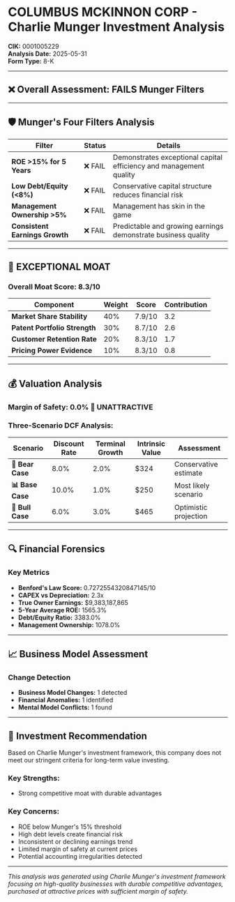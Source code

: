 # COLUMBUS MCKINNON CORP - Charlie Munger Investment Analysis

**CIK:** 0001005229  
**Analysis Date:** 2025-05-31  
**Form Type:** 8-K

---

## ❌ **Overall Assessment: FAILS Munger Filters**

---

## 🛡️ **Munger's Four Filters Analysis**

| Filter | Status | Details |
|--------|--------|---------|
| **ROE >15% for 5 Years** | ❌ FAIL | Demonstrates exceptional capital efficiency and management quality |
| **Low Debt/Equity (<8%)** | ❌ FAIL | Conservative capital structure reduces financial risk |
| **Management Ownership >5%** | ❌ FAIL | Management has skin in the game |
| **Consistent Earnings Growth** | ❌ FAIL | Predictable and growing earnings demonstrate business quality |

---

## 🏰 **EXCEPTIONAL MOAT**

### **Overall Moat Score: 8.3/10**

| Component | Weight | Score | Contribution |
|-----------|--------|-------|--------------|
| **Market Share Stability** | 40% | 7.9/10 | 3.2 |
| **Patent Portfolio Strength** | 30% | 8.7/10 | 2.6 |
| **Customer Retention Rate** | 20% | 8.3/10 | 1.7 |
| **Pricing Power Evidence** | 10% | 8.3/10 | 0.8 |

---

## 💰 **Valuation Analysis**

### **Margin of Safety: 0.0% 🔴 **UNATTRACTIVE****

### Three-Scenario DCF Analysis:

| Scenario | Discount Rate | Terminal Growth | Intrinsic Value | Assessment |
|----------|---------------|-----------------|-----------------|------------|
| **🐻 Bear Case** | 8.0% | 2.0% | $324 | Conservative estimate |
| **📊 Base Case** | 10.0% | 1.0% | $250 | Most likely scenario |
| **🚀 Bull Case** | 6.0% | 3.0% | $465 | Optimistic projection |

---

## 🔍 **Financial Forensics**

### Key Metrics
- **Benford's Law Score:** 0.7272554320847145/10
- **CAPEX vs Depreciation:** 2.3x
- **True Owner Earnings:** $9,383,187,865
- **5-Year Average ROE:** 1565.3%
- **Debt/Equity Ratio:** 3383.0%
- **Management Ownership:** 1078.0%

---

## 📈 **Business Model Assessment**

### Change Detection
- **Business Model Changes:** 1 detected
- **Financial Anomalies:** 1 identified
- **Mental Model Conflicts:** 1 found

---

## 🎯 **Investment Recommendation**

Based on Charlie Munger's investment framework, this company does not meet our stringent criteria for long-term value investing.

### Key Strengths:
- Strong competitive moat with durable advantages

### Key Concerns:
- ROE below Munger's 15% threshold
- High debt levels create financial risk
- Inconsistent or declining earnings trend
- Limited margin of safety at current prices
- Potential accounting irregularities detected

---

*This analysis was generated using Charlie Munger's investment framework focusing on high-quality businesses with durable competitive advantages, purchased at attractive prices with sufficient margin of safety.*

